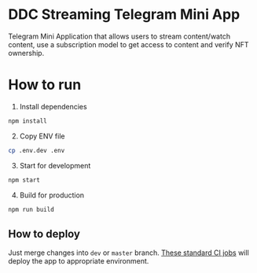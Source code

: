 # DDC Streaming Telegram Mini App

Telegram Mini Application that allows users to stream content/watch content, use a subscription model to get access to content and verify NFT ownership.

# How to run

1. Install dependencies

```bash
npm install
```

2. Copy ENV file

```bash
cp .env.dev .env
```

3. Start for development

```bash
npm start
```

4. Build for production

```bash
npm run build
```

## How to deploy

Just merge changes into `dev` or `master` branch. [These standard CI jobs](https://github.com/cere-io/integration-telegram-app/actions) will deploy the app to appropriate environment.
